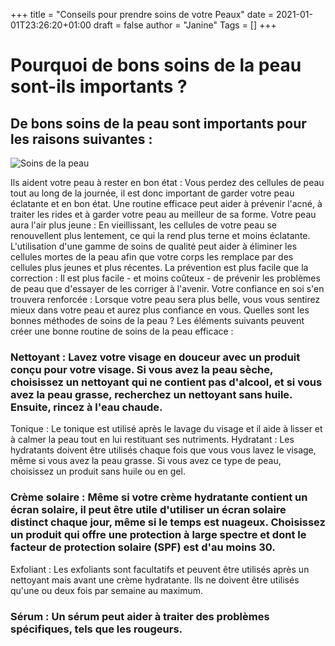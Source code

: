 +++
title = "Conseils pour prendre soins de votre Peaux"
date = 2021-01-01T23:26:20+01:00
draft = false
author = "Janine"
Tags = []
+++


# Pourquoi de bons soins de la peau sont-ils importants ?
## De bons soins de la peau sont importants pour les raisons suivantes :

![Soins de la peau](static\images\beauté.jpg)

Ils aident votre peau à rester en bon état : Vous perdez des cellules de peau tout au long de la journée, il est donc important de garder votre peau éclatante et en bon état. Une routine efficace peut aider à prévenir l'acné, à traiter les rides et à garder votre peau au meilleur de sa forme.
Votre peau aura l'air plus jeune : En vieillissant, les cellules de votre peau se renouvellent plus lentement, ce qui la rend plus terne et moins éclatante. L'utilisation d'une gamme de soins de qualité peut aider à éliminer les cellules mortes de la peau afin que votre corps les remplace par des cellules plus jeunes et plus récentes.
La prévention est plus facile que la correction : Il est plus facile - et moins coûteux - de prévenir les problèmes de peau que d'essayer de les corriger à l'avenir. 
Votre confiance en soi s'en trouvera renforcée : Lorsque votre peau sera plus belle, vous vous sentirez mieux dans votre peau et aurez plus confiance en vous.
Quelles sont les bonnes méthodes de soins de la peau ?
Les éléments suivants peuvent créer une bonne routine de soins de la peau efficace :

### Nettoyant : Lavez votre visage en douceur avec un produit conçu pour votre visage. Si vous avez la peau sèche, choisissez un nettoyant qui ne contient pas d'alcool, et si vous avez la peau grasse, recherchez un nettoyant sans huile. Ensuite, rincez à l'eau chaude.
Tonique : Le tonique est utilisé après le lavage du visage et il aide à lisser et à calmer la peau tout en lui restituant ses nutriments.
Hydratant : Les hydratants doivent être utilisés chaque fois que vous vous lavez le visage, même si vous avez la peau grasse. Si vous avez ce type de peau, choisissez un produit sans huile ou en gel.
### Crème solaire : Même si votre crème hydratante contient un écran solaire, il peut être utile d'utiliser un écran solaire distinct chaque jour, même si le temps est nuageux. Choisissez un produit qui offre une protection à large spectre et dont le facteur de protection solaire (SPF) est d'au moins 30.
Exfoliant : Les exfoliants sont facultatifs et peuvent être utilisés après un nettoyant mais avant une crème hydratante. Ils ne doivent être utilisés qu'une ou deux fois par semaine au maximum.
### Sérum : Un sérum peut aider à traiter des problèmes spécifiques, tels que les rougeurs.

